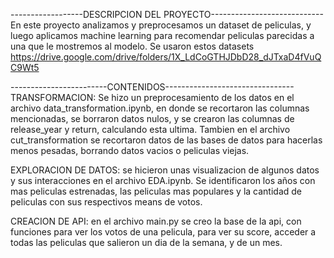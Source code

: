 ------------------DESCRIPCION DEL PROYECTO----------------------------
En este proyecto analizamos y preprocesamos un dataset de peliculas, y luego aplicamos machine learning para recomendar peliculas parecidas a una que le mostremos al modelo. 
Se usaron estos datasets https://drive.google.com/drive/folders/1X_LdCoGTHJDbD28_dJTxaD4fVuQC9Wt5

------------------------CONTENIDOS--------------------------------
TRANSFORMACION: Se hizo un preprocesamiento de los datos en el archivo data_transformation.ipynb, en donde se recortaron las columnas mencionadas, se borraron datos nulos, y se crearon las columnas de release_year y return, calculando esta ultima.
Tambien en el archivo cut_transformation se recortaron datos de las bases de datos para hacerlas menos pesadas, borrando datos vacios o peliculas viejas.

EXPLORACION DE DATOS: se hicieron unas visualizacion de algunos datos y sus interacciones en el archivo EDA.ipynb. Se identificaron los años con mas peliculas estrenadas, las peliculas mas populares y la cantidad de peliculas con sus respectivos means de votos.

CREACION DE API: en el archivo main.py se creo la base de la api, con funciones para ver los votos de una pelicula, para ver su score, acceder a todas las peliculas que salieron un dia de la semana, y de un mes.
